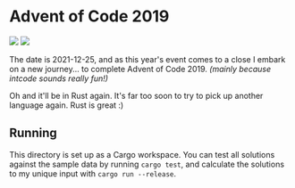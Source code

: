 # Advent of Code 2019

![](https://img.shields.io/badge/days%20completed-1-darkgreen)
![](https://img.shields.io/badge/stars%20⭐-2-yellow)

The date is 2021-12-25, and as this year's event comes to a close I embark on a
new journey... to complete Advent of Code 2019. *(mainly because intcode sounds
really fun!)*

Oh and it'll be in Rust again. It's far too soon to try to pick up another
language again. Rust is great :)

## Running

This directory is set up as a Cargo workspace. You can test all solutions
against the sample data by running `cargo test`, and calculate the solutions to
my unique input with `cargo run --release`.
